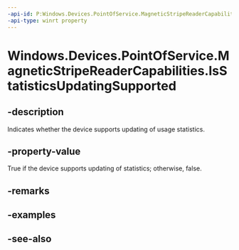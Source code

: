 ```yaml
---
-api-id: P:Windows.Devices.PointOfService.MagneticStripeReaderCapabilities.IsStatisticsUpdatingSupported
-api-type: winrt property
---
```


<!-- Property syntax
public bool IsStatisticsUpdatingSupported { get; }
-->

# Windows.Devices.PointOfService.MagneticStripeReaderCapabilities.IsStatisticsUpdatingSupported

## -description
Indicates whether the device supports updating of usage statistics.

## -property-value
True if the device supports updating of statistics; otherwise, false.

## -remarks

## -examples

## -see-also
